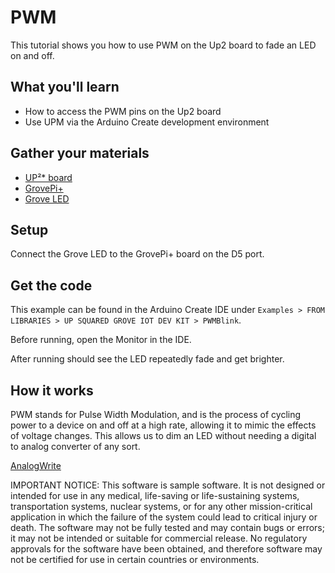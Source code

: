 # PWM
This tutorial shows you how to use PWM on the Up2 board to fade an LED on and off.

## What you'll learn
* How to access the PWM pins on the Up2 board
* Use UPM via the Arduino Create development environment

## Gather your materials
* [UP²\* board](http://www.up-board.org/upsquared)
* [GrovePi+](http://wiki.seeedstudio.com/wiki/GrovePi%2b)
* [Grove LED](https://www.seeedstudio.com/Grove-Green-LED-p-1144.html)

## Setup
Connect the Grove LED to the GrovePi+ board on the D5 port.

## Get the code
This example can be found in the Arduino Create IDE under `Examples > FROM LIBRARIES > UP SQUARED GROVE IOT DEV KIT > PWMBlink`.

Before running, open the Monitor in the IDE.

After running should see the LED repeatedly fade and get brighter.

## How it works
PWM stands for Pulse Width Modulation, and is the process of cycling power to a device on and off at a high rate, allowing it to mimic the effects of voltage changes. This allows us to dim an LED without needing a digital to analog converter of any sort.

[AnalogWrite](https://www.arduino.cc/reference/en/language/functions/analog-io/analogwrite/)


IMPORTANT NOTICE: This software is sample software. It is not designed or intended for use in any medical, life-saving or life-sustaining systems, transportation systems, nuclear systems, or for any other mission-critical application in which the failure of the system could lead to critical injury or death. The software may not be fully tested and may contain bugs or errors; it may not be intended or suitable for commercial release. No regulatory approvals for the software have been obtained, and therefore software may not be certified for use in certain countries or environments.
